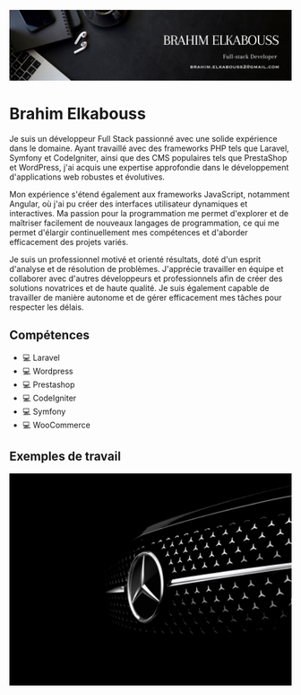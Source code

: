 ![Design and Development](https://github.com/BrahimElkabouss/BrahimElkabouss/blob/main/BRAHIM%20ELKABOUSS.png)

# Brahim Elkabouss
Je suis un développeur Full Stack passionné avec une solide expérience dans le domaine. Ayant travaillé avec des frameworks PHP tels que Laravel, Symfony et CodeIgniter, ainsi que des CMS populaires tels que PrestaShop et WordPress, j'ai acquis une expertise approfondie dans le développement d'applications web robustes et évolutives.

Mon expérience s'étend également aux frameworks JavaScript, notamment Angular, où j'ai pu créer des interfaces utilisateur dynamiques et interactives. Ma passion pour la programmation me permet d'explorer et de maîtriser facilement de nouveaux langages de programmation, ce qui me permet d'élargir continuellement mes compétences et d'aborder efficacement des projets variés.

Je suis un professionnel motivé et orienté résultats, doté d'un esprit d'analyse et de résolution de problèmes. J'apprécie travailler en équipe et collaborer avec d'autres développeurs et professionnels afin de créer des solutions novatrices et de haute qualité. Je suis également capable de travailler de manière autonome et de gérer efficacement mes tâches pour respecter les délais.

## Compétences
* 💻 Laravel
* 💻 Wordpress
* 💻 Prestashop
* 💻 CodeIgniter
* 💻 Symfony
* 💻 WooCommerce

## Exemples de travail
<a href="https://mercedes-benz-maroc.com/" target="_blank" >  <img src="https://github.com/BrahimElkabouss/BrahimElkabouss/blob/main/banner_merc.webp" width="512" > </a>
